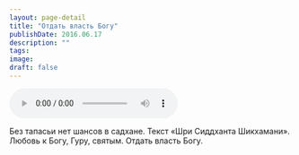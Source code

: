 ```yaml
---
layout: page-detail
title: "Отдать власть Богу"
publishDate: 2016.06.17
description: ""
tags:
image:
draft: false
---
```


<audio title="2016.06.17 - Отдать власть Богу.mp3" src="https://filer-api.advayta.org/v1.0/public/files/73542" controls=""></audio>

 Без тапасьи нет шансов в садхане. Текст «Шри Сиддханта Шикхамани». Любовь к Богу, Гуру, святым. Отдать власть Богу. 

  
